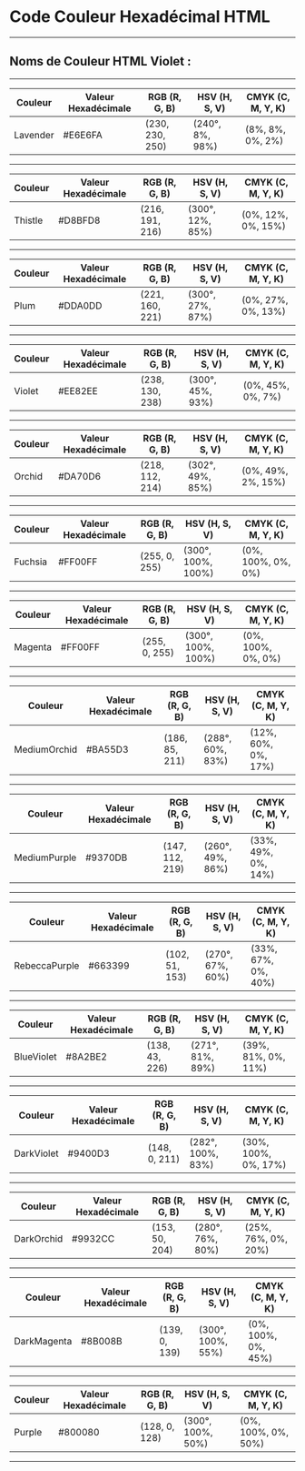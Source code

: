 # **Code Couleur Hexadécimal HTML**

---

## **Noms de Couleur HTML Violet :**

---

| Couleur  | Valeur Hexadécimale | RGB (R, G, B)   | HSV (H, S, V)     | CMYK (C, M, Y, K) |
|----------|----------------------|-----------------|-------------------|-------------------|
| Lavender | #E6E6FA              | (230, 230, 250) | (240°, 8%, 98%)   | (8%, 8%, 0%, 2%)  |

---

| Couleur | Valeur Hexadécimale | RGB (R, G, B)   | HSV (H, S, V)    | CMYK (C, M, Y, K) |
|---------|----------------------|-----------------|------------------|-------------------|
| Thistle | #D8BFD8              | (216, 191, 216) | (300°, 12%, 85%) | (0%, 12%, 0%, 15%)|

---

| Couleur | Valeur Hexadécimale | RGB (R, G, B)   | HSV (H, S, V)    | CMYK (C, M, Y, K) |
|---------|----------------------|-----------------|------------------|-------------------|
| Plum    | #DDA0DD              | (221, 160, 221) | (300°, 27%, 87%) | (0%, 27%, 0%, 13%)|

---

| Couleur | Valeur Hexadécimale | RGB (R, G, B)   | HSV (H, S, V)    | CMYK (C, M, Y, K) |
|---------|----------------------|-----------------|------------------|-------------------|
| Violet  | #EE82EE              | (238, 130, 238) | (300°, 45%, 93%) | (0%, 45%, 0%, 7%) |

---

| Couleur | Valeur Hexadécimale | RGB (R, G, B)   | HSV (H, S, V)     | CMYK (C, M, Y, K) |
|---------|----------------------|-----------------|-------------------|-------------------|
| Orchid  | #DA70D6              | (218, 112, 214) | (302°, 49%, 85%)  | (0%, 49%, 2%, 15%)|

---

| Couleur | Valeur Hexadécimale | RGB (R, G, B)   | HSV (H, S, V)     | CMYK (C, M, Y, K) |
|---------|----------------------|-----------------|-------------------|-------------------|
| Fuchsia | #FF00FF              | (255, 0, 255)   | (300°, 100%, 100%)| (0%, 100%, 0%, 0%)|

---

| Couleur | Valeur Hexadécimale | RGB (R, G, B)   | HSV (H, S, V)     | CMYK (C, M, Y, K) |
|---------|----------------------|-----------------|-------------------|-------------------|
| Magenta | #FF00FF              | (255, 0, 255)   | (300°, 100%, 100%)| (0%, 100%, 0%, 0%)|

---

| Couleur      | Valeur Hexadécimale | RGB (R, G, B)   | HSV (H, S, V)     | CMYK (C, M, Y, K) |
|--------------|----------------------|-----------------|-------------------|-------------------|
| MediumOrchid | #BA55D3              | (186, 85, 211)  | (288°, 60%, 83%)  | (12%, 60%, 0%, 17%)|

---

| Couleur       | Valeur Hexadécimale | RGB (R, G, B)   | HSV (H, S, V)     | CMYK (C, M, Y, K) |
|---------------|----------------------|-----------------|-------------------|-------------------|
| MediumPurple  | #9370DB              | (147, 112, 219) | (260°, 49%, 86%)  | (33%, 49%, 0%, 14%)|

---

| Couleur        | Valeur Hexadécimale | RGB (R, G, B)   | HSV (H, S, V)     | CMYK (C, M, Y, K) |
|----------------|----------------------|-----------------|-------------------|-------------------|
| RebeccaPurple  | #663399              | (102, 51, 153)  | (270°, 67%, 60%)  | (33%, 67%, 0%, 40%)|

---

| Couleur     | Valeur Hexadécimale | RGB (R, G, B)   | HSV (H, S, V)    | CMYK (C, M, Y, K) |
|-------------|----------------------|-----------------|------------------|-------------------|
| BlueViolet  | #8A2BE2              | (138, 43, 226)  | (271°, 81%, 89%) | (39%, 81%, 0%, 11%)|

---

| Couleur      | Valeur Hexadécimale | RGB (R, G, B)   | HSV (H, S, V)    | CMYK (C, M, Y, K) |
|--------------|----------------------|-----------------|------------------|-------------------|
| DarkViolet   | #9400D3              | (148, 0, 211)   | (282°, 100%, 83%)| (30%, 100%, 0%, 17%)|

---

| Couleur     | Valeur Hexadécimale | RGB (R, G, B)   | HSV (H, S, V)    | CMYK (C, M, Y, K) |
|-------------|----------------------|-----------------|------------------|-------------------|
| DarkOrchid  | #9932CC              | (153, 50, 204)  | (280°, 76%, 80%) | (25%, 76%, 0%, 20%)|

---

| Couleur      | Valeur Hexadécimale | RGB (R, G, B)   | HSV (H, S, V)     | CMYK (C, M, Y, K) |
|--------------|----------------------|-----------------|-------------------|-------------------|
| DarkMagenta  | #8B008B              | (139, 0, 139)   | (300°, 100%, 55%) | (0%, 100%, 0%, 45%)|

---

| Couleur | Valeur Hexadécimale | RGB (R, G, B) | HSV (H, S, V)    | CMYK (C, M, Y, K) |
|---------|----------------------|---------------|------------------|-------------------|
| Purple  | #800080              | (128, 0, 128) | (300°, 100%, 50%)| (0%, 100%, 0%, 50%)|

---


